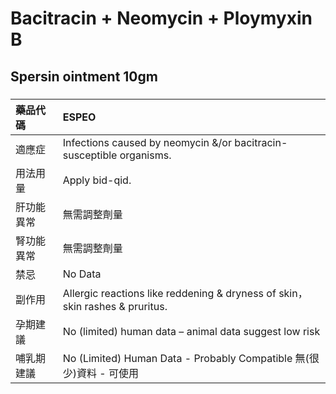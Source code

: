 # Bacitracin + Neomycin + Ploymyxin B

## Spersin ointment 10gm

##### 

| 藥品代碼   | ESPEO                                                                         |
|:-----------|:------------------------------------------------------------------------------|
| 適應症     | Infections caused by neomycin &/or bacitracin-susceptible organisms.          |
| 用法用量   | Apply bid-qid.                                                                |
| 肝功能異常 | 無需調整劑量                                                                  |
| 腎功能異常 | 無需調整劑量                                                                  |
| 禁忌       | No Data                                                                       |
| 副作用     | Allergic reactions like reddening & dryness of skin， skin rashes & pruritus. |
| 孕期建議   | No (limited) human data – animal data suggest low risk                        |
| 哺乳期建議 | No (Limited) Human Data - Probably Compatible 無(很少)資料 - 可使用           |

